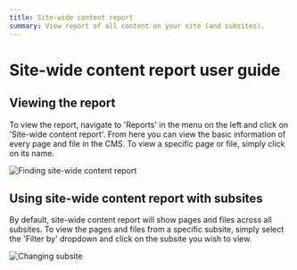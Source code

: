 ```yaml
---
title: Site-wide content report
summary: View report of all content on your site (and subsites).
---
```


# Site-wide content report user guide

## Viewing the report
To view the report, navigate to 'Reports' in the menu on the left and click on 'Site-wide content report'.
From here you can view the basic information of every page and file in the CMS. To view a specific page or file, simply click on its name.

![Finding site-wide content report](_images/finding-the-report.png)

## Using site-wide content report with subsites
By default, site-wide content report will show pages and files across all subsites. To view the pages and files from a specific subsite, simply select the 'Filter by' dropdown and click on the subsite you wish to view.

![Changing subsite](_images/changing-subsite.png)
